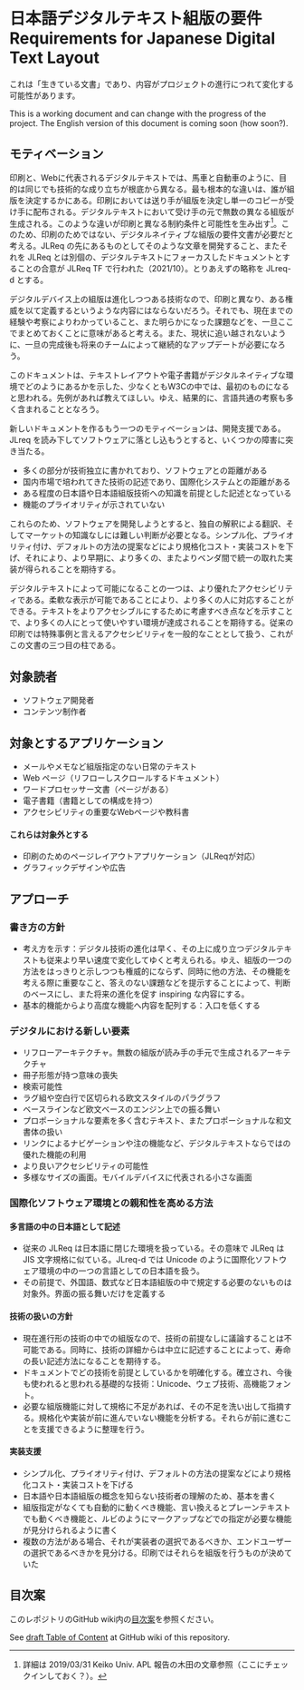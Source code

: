 # 日本語デジタルテキスト組版の要件<br/>Requirements for Japanese Digital Text Layout

これは「生きている文書」であり、内容がプロジェクトの進行につれて変化する可能性があります。

This is a working document and can change with the progress of the project. The English version of this document is coming soon (how soon?).

## モティベーション
印刷と、Webに代表されるデジタルテキストでは、馬車と自動車のように、目的は同じでも技術的な成り立ちが根底から異なる。最も根本的な違いは、誰が組版を決定するかにある。印刷においては送り手が組版を決定し単一のコピーが受け手に配布される。デジタルテキストにおいて受け手の元で無数の異なる組版が生成される。このような違いが印刷と異なる制約条件と可能性を生み出す[^note]。このため、印刷のためではない、デジタルネイティブな組版の要件文書が必要だと考える。JLReq の先にあるものとしてそのような文章を開発すること、またそれを JLReq とは別個の、デジタルテキストにフォーカスしたドキュメントとすることの合意が JLReq TF で行われた（2021/10）。とりあえずの略称を JLreq-d とする。

[^note]: 詳細は 2019/03/31 Keiko Univ. APL 報告の木田の文章参照（ここにチェックインしておく？）。

デジタルデバイス上の組版は進化しつつある技術なので、印刷と異なり、ある権威を以て定義するというような内容にはならないだろう。それでも、現在までの経験や考察によりわかっていること、また明らかになった課題などを、一旦ここでまとめておくことに意味があると考える。また、現状に追い越されないように、一旦の完成後も将来のチームによって継続的なアップデートが必要になろう。

このドキュメントは、テキストレイアウトや電子書籍がデジタルネイティブな環境でどのようにあるかを示した、少なくともW3Cの中では、最初のものになると思われる。先例があれば教えてほしい。ゆえ、結果的に、言語共通の考察も多く含まれることとなろう。


新しいドキュメントを作るもう一つのモティベーションは、開発支援である。JLreq を読み下してソフトウェアに落とし込もうとすると、いくつかの障害に突き当たる。
- 多くの部分が技術独立に書かれており、ソフトウェアとの距離がある
- 国内市場で培われてきた技術の記述であり、国際化システムとの距離がある
- ある程度の日本語や日本語組版技術への知識を前提とした記述となっている
- 機能のプライオリティが示されていない

これらのため、ソフトウェアを開発しようとすると、独自の解釈による翻訳、そしてマーケットの知識なしには難しい判断が必要となる。シンプル化、プライオリティ付け、デフォルトの方法の提案などにより規格化コスト・実装コストを下げ、それにより、より早期に、より多くの、またよりベンダ間で統一の取れた実装が得られることを期待する。


デジタルテキストによって可能になることの一つは、より優れたアクセシビリティである。柔軟な表示が可能であることにより、より多くの人に対応することができる。テキストをよりアクセシブルにするために考慮すべき点などを示すことで、より多くの人にとって使いやすい環境が達成されることを期待する。従来の印刷では特殊事例と言えるアクセシビリティを一般的なこととして扱う、これがこの文書の三つ目の柱である。


## 対象読者
- ソフトウェア開発者
- コンテンツ制作者

## 対象とするアプリケーション
- メールやメモなど組版指定のない日常のテキスト
- Web ページ（リフローしスクロールするドキュメント）
- ワードプロセッサー文書（ページがある）
- 電子書籍（書籍としての構成を持つ）
- アクセシビリティの重要なWebページや教科書

#### これらは対象外とする
- 印刷のためのページレイアウトアプリケーション（JLReqが対応）
- グラフィックデザインや広告

## アプローチ
### 書き方の方針
- 考え方を示す：デジタル技術の進化は早く、その上に成り立つデジタルテキストも従来より早い速度で変化してゆくと考えられる。ゆえ、組版の一つの方法をはっきりと示しつつも権威的にならず、同時に他の方法、その機能を考える際に重要なこと、答えのない課題などを提示することによって、判断のベースにし、また将来の進化を促す inspiring な内容にする。
- 基本的機能からより高度な機能へ内容を配列する：入口を低くする

### デジタルにおける新しい要素
- リフローアーキテクチャ。無数の組版が読み手の手元で生成されるアーキテクチャ
- 冊子形態が持つ意味の喪失
- 検索可能性
- ラグ組や空白行で区切られる欧文スタイルのパラグラフ
- ベースラインなど欧文ベースのエンジン上での振る舞い
- プロポーショナルな要素を多く含むテキスト、またプロポーショナルな和文書体の扱い
- リンクによるナビゲーションや注の機能など、デジタルテキストならではの優れた機能の利用
- より良いアクセシビリティの可能性
- 多様なサイズの画面。モバイルデバイスに代表される小さな画面

### 国際化ソフトウェア環境との親和性を高める方法
#### 多言語の中の日本語として記述
- 従来の JLReq は日本語に閉じた環境を扱っている。その意味で JLReq は JIS 文字規格に似ている。JLreq-d では Unicode のように国際化ソフトウェア環境の中の一つの言語としての日本語を扱う。
- その前提で、外国語、数式など日本語組版の中で規定する必要のないものは対象外。界面の振る舞いだけを定義する
#### 技術の扱いの方針
- 現在進行形の技術の中での組版なので、技術の前提なしに議論することは不可能である。同時に、技術の詳細からは中立に記述することによって、寿命の長い記述方法になることを期待する。
- ドキュメントでどの技術を前提としているかを明確化する。確立され、今後も使われると思われる基礎的な技術：Unicode、ウェブ技術、高機能フォント。
- 必要な組版機能に対して規格に不足があれば、その不足を洗い出して指摘する。規格化や実装が前に進んでいない機能を分析する。それらが前に進むことを支援できるように整理を行う。

#### 実装支援
- シンプル化、プライオリティ付け、デフォルトの方法の提案などにより規格化コスト・実装コストを下げる
- 日本語や日本語組版の概念を知らない技術者の理解のため、基本を書く
- 組版指定がなくても自動的に動くべき機能、言い換えるとプレーンテキストでも動くべき機能と、ルビのようにマークアップなどでの指定が必要な機能が見分けられるように書く
- 複数の方法がある場合、それが実装者の選択であるべきか、エンドユーザーの選択であるべきかを見分ける。印刷ではそれらを組版を行うものが決めていた

## 目次案
このレポジトリのGitHub wiki内の[目次案](https://github.com/w3c/jlreq-d/wiki/jlreq-d-ToC-draft)を参照ください。

See [draft Table of Content](https://github.com/w3c/jlreq-d/wiki/jlreq-d-ToC-draft) at GitHub wiki of this repository.
